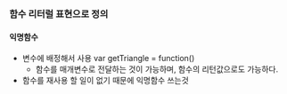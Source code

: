 ### 함수 리터럴 표현으로 정의
#### 익명함수
- 변수에 배정해서 사용
    var getTriangle = function()
    - 함수를 매개변수로 전달하는 것이 가능하며, 함수의 리턴값으로도 가능하다. 
- 함수를 재사용 할 일이 없기 때문에 익명함수 쓰는것

